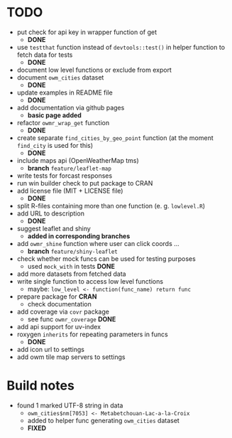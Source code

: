 # TODO

* put check for api key in wrapper function of get
  - __DONE__
* use `testthat` function instead of `devtools::test()` in helper function to fetch data for tests
  - __DONE__
* document low level functions or exclude from export
* document `owm_cities` dataset
  - __DONE__
* update examples in README file
  - __DONE__
* add documentation via github pages
  - __basic page added__
* refactor `owmr_wrap_get` function
  - __DONE__
* create separate `find_cities_by_geo_point` function (at the moment `find_city` is used for this)
  - __DONE__
* include maps api (OpenWeatherMap tms)
  - __branch__ `feature/leaflet-map`
* write tests for forcast responses
* run win builder check to put package to CRAN
* add license file (MIT + LICENSE file)
  - __DONE__
* split R-files containing more than one function (e. g. `lowlevel.R`) 
* add URL to description
  - __DONE__
* suggest leaflet and shiny
  - __added in corresponding branches__
* add `owmr_shine` function where user can click coords ...
  - __branch__ `feature/shiny-leaflet`
* check whether mock funcs can be used for testing purposes
  - used `mock_with` in tests __DONE__
* add more datasets from fetched data
* write single function to access low level functions
  - maybe: `low_level <- function(func_name) return func`
* prepare package for __CRAN__
  - check documentation
* add coverage via `covr` package
  - see func `owmr_coverage` __DONE__
* add api support for uv-index
* roxygen `inherits` for repeating parameters in funcs
  - __DONE__
* add icon url to settings
* add owm tile map servers to settings

# Build notes

* found 1 marked UTF-8 string in data
  - `owm_cities$nm[7053] <- Metabetchouan-Lac-a-la-Croix`
  - added to helper func generating `owm_cities` dataset
  - __FIXED__
